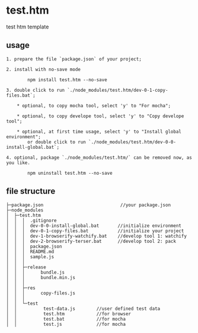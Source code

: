 ﻿# test.htm
test htm template

## usage
	1. prepare the file `package.json` of your project;
	
	2. install with no-save mode
```
		npm install test.htm --no-save
```	
	3. double click to run `./node_modules/test.htm/dev-0-1-copy-files.bat`;
	
		* optional, to copy mocha tool, select 'y' to "For mocha";
		
		* optional, to copy develope tool, select 'y' to "Copy develope tool";
		
		* optional, at first time usage, select 'y' to "Install global environment";
			or double click to run `./node_modules/test.htm/dev-0-0-install-global.bat`;

	4. optional, package `./node_modules/test.htm/` can be removed now, as you like.
```
		npm uninstall test.htm --no-save
```	
	
## file structure

```
├─package.json                             //your package.json
├─node_modules
│  ├─test.htm
│  │  │  .gitignore
│  │  │  dev-0-0-install-global.bat       //initialize environment
│  │  │  dev-0-1-copy-files.bat           //initialize your project
│  │  │  dev-1-browserify-watchify.bat    //develop tool 1: watchify
│  │  │  dev-2-browserify-terser.bat      //develop tool 2: pack
│  │  │  package.json
│  │  │  README.md
│  │  │  sample.js
│  │  │
│  │  ├─release
│  │  │      bundle.js
│  │  │      bundle.min.js
│  │  │
│  │  ├─res
│  │  │      copy-files.js
│  │  │
│  │  └─test
│  │          test-data.js        //user defined test data
│  │          test.htm            //for browser
│  │          test.bat            //for mocha
│  │          test.js             //for mocha
```
